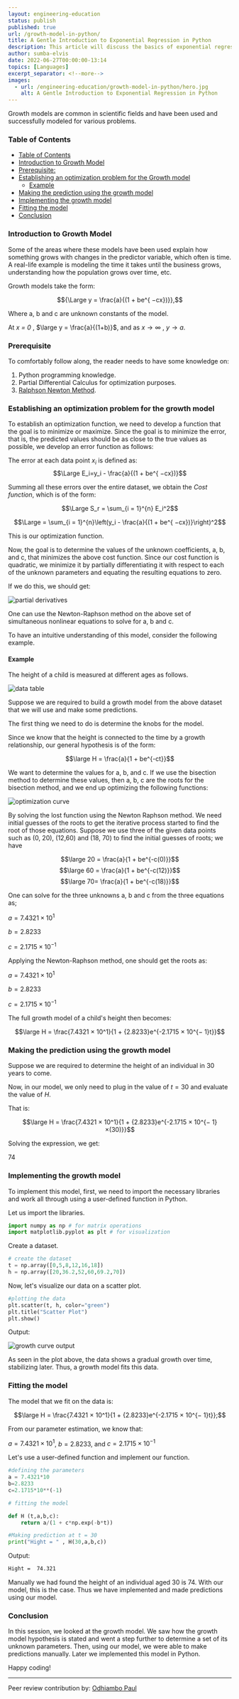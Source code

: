 ```yaml
---
layout: engineering-education
status: publish
published: true
url: /growth-model-in-python/
title: A Gentle Introduction to Exponential Regression in Python
description: This article will discuss the basics of exponential regression and how to use it to predict a company's growth using Python.
author: sumba-elvis
date: 2022-06-27T00:00:00-13:14
topics: [Languages]
excerpt_separator: <!--more-->
images:
  - url: /engineering-education/growth-model-in-python/hero.jpg
    alt: A Gentle Introduction to Exponential Regression in Python
---
```

Growth models are common in scientific fields and have been used and successfully modeled for various problems.
<!--more-->
### Table of Contents
- [Table of Contents](#table-of-contents)
- [Introduction to Growth Model](#introduction-to-growth-model)
- [Prerequisite:](#prerequisite)
- [Establishing an optimization problem for the Growth model](#establishing-an-optimization-problem-for-the-growth-model)
  - [Example](#example)
- [Making the prediction using the growth model](#making-the-prediction-using-the-growth-model)
- [Implementing the growth model](#implementing-the-growth-model)
- [Fitting the model](#fitting-the-model)
- [Conclusion](#conclusion)

### Introduction to Growth Model
Some of the areas where these models have been used explain how something grows with changes in the predictor variable, which often is time. A real-life example is modeling the time it takes until the business grows, understanding how the population grows over time, etc. 

Growth models take the form:

$${\Large y = \frac{a}{(1 + be^{ −cx})}},$$

Where a, b and c are unknown constants of the model. 

At *x = 0* , $\large y = \frac{a}{(1+b)}$, and as $x → ∞$ , $y → a$.

### Prerequisite
To comfortably follow along, the reader needs to have some knowledge on:
1. Python programming knowledge.
2. Partial Differential Calculus for optimization purposes.
3. [Ralphson Newton Method](https://brilliant.org/wiki/newton-raphson-method).

### Establishing an optimization problem for the growth model
To establish an optimization function, we need to develop a function that the goal is to minimize or maximize. Since the goal is to minimize the error, that is, the predicted values should be as close to the true values as possible, we develop an error function as follows: 

The error at each data point $x_i$ is defined as:
$$\Large E_i=y_i - \frac{a}{(1 + be^{ −cx})}$$

Summing all these errors over the entire dataset, we obtain the *Cost function*, which is of the form:

$$\Large S_r = \sum_{i = 1}^{n} E_i^2$$

$$\Large = \sum_{i = 1}^{n}\left(y_i - \frac{a}{(1 + be^{ −cx})}\right)^2$$

This is our optimization function.

Now, the goal is to determine the values of the unknown coefficients, a, b, and c, that minimizes the above cost function. Since our cost function is quadratic, we minimize it by partially differentiating it with respect to each of the unknown parameters and equating the resulting equations to zero.

If we do this, we should get:

![partial derivatives](/engineering-education/growth-model-in-python/partial-derivatives.png)

One can use the Newton-Raphson method on the above set of simultaneous nonlinear equations to solve for a, b and c.

To have an intuitive understanding of this model, consider the following example.

#### Example
The height of a child is measured at different ages as follows.

![data table](/engineering-education/growth-model-in-python/data-table.png)

Suppose we are required to build a growth model from the above dataset that we will use and make some predictions.

The first thing we need to do is determine the knobs for the model.

Since we know that the height is connected to the time by a growth relationship, our general hypothesis is of the form:

$$\large H = \frac{a}{1 + be^{-ct}}$$

We want to determine the values for a, b, and c. If we use the bisection method to determine these values, then a, b, c are the roots for the bisection method, and we end up optimizing the following functions:

![optimization curve](/engineering-education/growth-model-in-python/optimize.png)

By solving the lost function using the Newton Raphson method. We need initial guesses of the roots to get the iterative process started to find the root of those equations. Suppose we use three of the given data points such as (0, 20), (12,60) and (18, 70) to find the initial guesses of roots; we have

$$\large 20 = \frac{a}{1 + be^{-c(0)}}$$
$$\large 60 = \frac{a}{1 + be^{-c(12)}}$$
$$\large 70= \frac{a}{1 + be^{-c(18)}}$$

One can solve for the three unknowns a, b and c from the three equations as;

$a = 7.4321 × 10^1$

$b = 2.8233$

$c = 2.1715 × 10^{− 1}$

Applying the Newton-Raphson method, one should get the roots as:

$a = 7.4321 × 10^1$

$b = 2.8233$

$c = 2.1715 × 10^{− 1}$

The full growth model of a child's height then becomes:

$$\large H = \frac{7.4321 × 10^1}{1 + {2.8233}e^{-2.1715 × 10^{− 1}t}}$$

### Making the prediction using the growth model
Suppose we are required to determine the height of an individual in 30 years to come.

Now, in our model, we only need to plug in the value of $t = 30$ and evaluate the value of *H*. 

That is:

$$\large H = \frac{7.4321 × 10^1}{1 + {2.8233}e^{-2.1715 × 10^{− 1}×(30)}}$$

Solving the expression, we get:

74

### Implementing the growth model
To implement this model, first, we need to import the necessary libraries and work all through using a user-defined function in Python.

Let us import the libraries.

```Python
import numpy as np # for matrix operations
import matplotlib.pyplot as plt # for visualization

```

Create a dataset.

```python
# create the dataset
t = np.array([0,5,8,12,16,18])
h = np.array([20,36.2,52,60,69.2,70])

```

Now, let's visualize our data on a scatter plot.
```python
#plotting the data
plt.scatter(t, h, color="green")
plt.title("Scatter Plot")
plt.show()

```

Output:

![growth curve output](/engineering-education/growth-model-in-python/growth-curve.png)

As seen in the plot above, the data shows a gradual growth over time, stabilizing later. Thus, a growth model fits this data.

### Fitting the model
The model that we fit on the data is:

$$\large H = \frac{7.4321 × 10^1}{1 + {2.8233}e^{-2.1715 × 10^{− 1}t}};$$

From our parameter estimation, we know that:

$a = 7.4321 × 10^1$, 
$b=2.8233$, and 
$c=2.1715 × 10^{− 1}$

Let's use a user-defined function and implement our function.

```python
#defining the parameters
a = 7.4321*10
b=2.8233
c=2.1715*10**(-1)

# fitting the model

def H (t,a,b,c):
    return a/(1 + c*np.exp(-b*t))

#Making prediction at t = 30
print("Hight = " , H(30,a,b,c))

```
Output:
```bash
Hight =  74.321

```

Manually we had found the height of an individual aged 30 is 74. With our model, this is the case. Thus we have implemented and made predictions using our model.

### Conclusion
In this session, we looked at the growth model. We saw how the growth model hypothesis is stated and went a step further to determine a set of its unknown parameters. Then, using our model, we were able to make predictions manually. Later we implemented this model in Python.

Happy coding!

---
Peer review contribution by: [Odhiambo Paul](/engineering-education/authors/odhiambo-paul/)


<!-- MathJax script -->
<script type="text/javascript" async
    src="https://cdnjs.cloudflare.com/ajax/libs/mathjax/2.7.1/MathJax.js?config=TeX-AMS-MML_HTMLorMML">
    MathJax.Hub.Config({
    tex2jax: {
      inlineMath: [['$','$'], ['\\(','\\)']],
      displayMath: [['$$','$$']],
      processEscapes: true,
      processEnvironments: true,
      skipTags: ['script', 'noscript', 'style', 'textarea', 'pre'],
      TeX: { equationNumbers: { autoNumber: "AMS" },
           extensions: ["AMSmath.js", "AMSsymbols.js"] }
    }
    });
    MathJax.Hub.Queue(function() {
      // Fix <code> tags after MathJax finishes running. This is a
      // hack to overcome a shortcoming of Markdown. Discussion at
      // https://github.com/mojombo/jekyll/issues/199
      var all = MathJax.Hub.getAllJax(), i;
      for(i = 0; i < all.length; i += 1) {
          all[i].SourceElement().parentNode.className += ' has-jax';
      }
    });
    MathJax.Hub.Config({
    // Autonumbering by mathjax
    TeX: { equationNumbers: { autoNumber: "AMS" } }
    });
  </script>